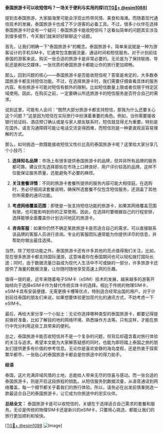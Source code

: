 **泰国旅游卡可以收短信吗？一场关于便利与实用的探讨[[TG💪+ @esim1088](https://t.me/s/esim1088)]**

提到去泰国旅游，大家脑海里可能会浮现出热带风情、美食和海滩。而随着现代通信技术的发展，泰国旅游卡也成了不少游客的必备工具。不过，很多小伙伴在选择泰国旅游卡时会有一个疑问：泰国旅游卡能收短信吗？这看似简单的问题其实涉及到很多细节，今天我们就来好好聊聊这个话题。

首先，让我们明确一下“泰国旅游卡”的概念。泰国旅游卡，简单来说就是一种为游客设计的手机SIM卡，它通常包含数据流量、通话时间和短信服务。对于计划前往泰国的游客来说，购买一张合适的旅游卡是非常必要的。无论是为了保持联络、导航还是刷社交媒体，一张优质的泰国旅游卡都能让你的旅行更加顺畅。

那么，回到问题的核心——泰国旅游卡是否能收短信呢？答案是肯定的，大多数泰国旅游卡都支持短信功能。不过，在选择旅游卡时，我们需要仔细查看具体的服务内容。有些旅游卡可能对短信有额外的限制，比如短信数量上限或者仅限于特定区域使用。因此，在购买之前，一定要确认所选旅游卡的短信服务是否符合自己的需求。

说到这里，可能有人会问：“既然大部分旅游卡都支持短信，那我为什么还要关心这个问题？”这是因为短信在实际旅行中扮演着重要的角色。例如，当你需要接收银行验证码、酒店预订确认或是与家人朋友联系时，短信就显得尤为重要。特别是在国外，语言沟通障碍可能让电话交流变得困难，而短信则是一种更直观且容易理解的方式。

那么，如何挑选一款既能接收短信又性价比高的泰国旅游卡呢？这里给大家分享几个小技巧：

1. **选择知名品牌**：市场上有很多提供泰国旅游卡的品牌，但并非所有品牌的服务都可靠。建议优先选择那些在市场上口碑良好、用户评价较高的品牌。这样不仅能保证服务质量，还能避免不必要的麻烦。

2. **关注套餐详情**：不同的旅游卡套餐所提供的服务内容可能大相径庭。在选购时，务必仔细阅读套餐说明，确保所选套餐不仅包含短信服务，还涵盖了其他你所需要的通讯功能。

3. **考虑网络覆盖范围**：即使是一张支持短信功能的旅游卡，如果其网络覆盖范围有限，也可能影响到你的正常使用。因此，在选择时要根据自己的行程安排，选择能够全面覆盖你计划访问地区的旅游卡。

4. **咨询客服**：如果你仍然不确定某款旅游卡是否适合自己的需求，可以直接联系该品牌的客服人员进行咨询。专业的客服团队通常能为你提供详尽的信息，并帮助你做出最佳选择。

当然，除了短信功能之外，泰国旅游卡还有许多其他的亮点值得我们关注。比如，现在很多旅游卡都支持国际漫游，这意味着你在泰国期间也可以轻松拨打国际长途；同时，由于数据流量日益成为现代人生活中不可或缺的一部分，许多旅游卡还提供了海量的数据流量，让你随时随地享受高速上网的乐趣。

值得一提的是，近年来随着电子SIM卡（eSIM）技术的发展，越来越多的游客开始倾向于选择eSIM卡作为替代传统实体卡的选择。相比于传统的物理SIM卡，eSIM卡具有安装便捷、无需更换卡槽等优点，特别适合经常出国的用户。对于计划前往泰国的朋友们来说，如果想要体验更加现代化的通讯方式，不妨考虑一下eSIM卡。

最后，再给大家分享一个小贴士：无论你选择哪种类型的泰国旅游卡，都要记得提前做好准备，比如了解目的地的网络环境、熟悉操作方法等。只有这样，才能在旅行中充分利用这些工具带来的便利。

总之，泰国旅游卡能否收短信并不是一个复杂的问题，但背后却蕴含着对旅行体验的关注与追求。希望本文能为大家解答疑惑的同时，也能为即将踏上泰国之旅的朋友们提供更多有价值的参考信息。无论你是喜欢安静的海岛度假，还是热衷于探索繁华都市，一张贴心的泰国旅游卡都会是你旅途中的得力助手。

**结语**

泰国，这片充满异域风情的土地，总能给人带来无尽的惊喜与感动。而一张合适的泰国旅游卡，则是开启这段旅程的钥匙。从短信服务到数据流量，从语音通话到网络覆盖，每一个细节都关乎着我们的旅行体验。所以，请务必在出发前慎重挑选一款最适合自己的泰国旅游卡，让它成为你旅途中的忠实伙伴。

**总结全文：** 泰国旅游卡是可以收短信的，关键在于选择适合自己需求的套餐和服务。无论是传统的物理SIM卡还是新兴的eSIM卡，只要用心挑选，都能让我们的旅行更加顺利和愉快。

[[TG💪+ @esim1088](https://t.me/s/esim1088) ![Image](https://i.postimg.cc/4NQfJmqS/Snipaste-2025-05-13-00-14-12.png)]